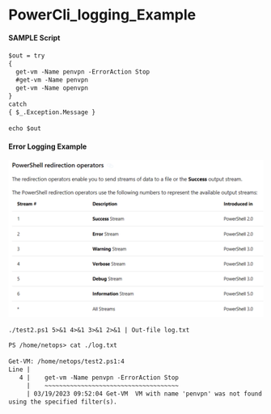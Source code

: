 # PowerCli_logging_Example

#### SAMPLE Script

```
$out = try
{
  get-vm -Name penvpn -ErrorAction Stop
  #get-vm -Name penvpn
  get-vm -Name openvpn
}
catch
{ $_.Exception.Message }

echo $out
```

#### Error Logging Example


![](docs/redirection_codes.png)

```
./test2.ps1 5>&1 4>&1 3>&1 2>&1 | Out-file log.txt

```

```
PS /home/netops> cat ./log.txt

Get-VM: /home/netops/test2.ps1:4
Line |
   4 |    get-vm -Name penvpn -ErrorAction Stop
     |    ~~~~~~~~~~~~~~~~~~~~~~~~~~~~~~~~~~~~~
     | 03/19/2023 09:52:04 Get-VM  VM with name 'penvpn' was not found using the specified filter(s).

```
